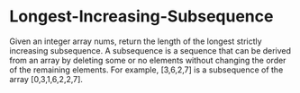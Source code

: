 # Longest-Increasing-Subsequence
Given an integer array nums, return the length of the longest strictly increasing subsequence.  A subsequence is a sequence that can be derived from an array by deleting some or no elements without changing the order of the remaining elements. For example, [3,6,2,7] is a subsequence of the array [0,3,1,6,2,2,7].   
